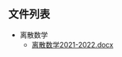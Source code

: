 

## 文件列表

- 离散数学
    - [离散数学2021-2022.docx](https://github.com/Nagi-ovo/BJUT-Helper/raw/master/./%E7%A6%BB%E6%95%A3%E6%95%B0%E5%AD%A6/%E7%A6%BB%E6%95%A3%E6%95%B0%E5%AD%A62021-2022.docx)
